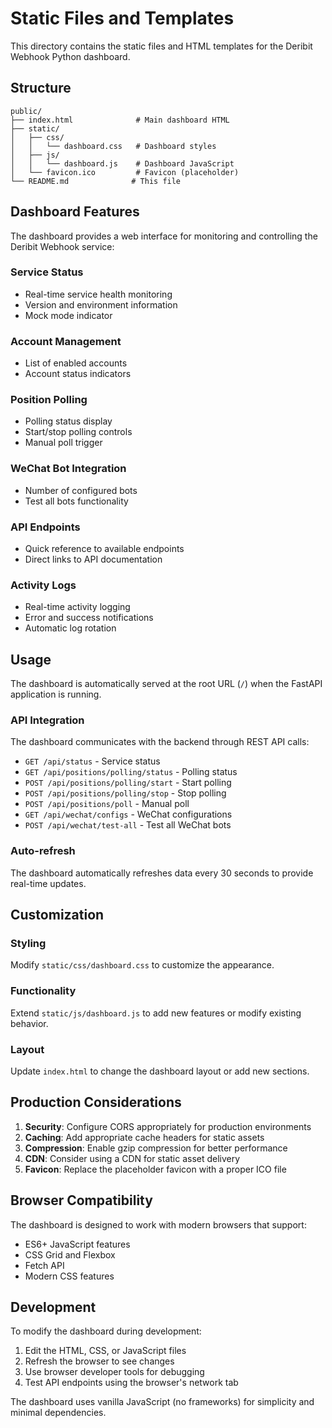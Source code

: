 # Static Files and Templates

This directory contains the static files and HTML templates for the Deribit Webhook Python dashboard.

## Structure

```
public/
├── index.html              # Main dashboard HTML
├── static/
│   ├── css/
│   │   └── dashboard.css   # Dashboard styles
│   ├── js/
│   │   └── dashboard.js    # Dashboard JavaScript
│   └── favicon.ico         # Favicon (placeholder)
└── README.md              # This file
```

## Dashboard Features

The dashboard provides a web interface for monitoring and controlling the Deribit Webhook service:

### Service Status
- Real-time service health monitoring
- Version and environment information
- Mock mode indicator

### Account Management
- List of enabled accounts
- Account status indicators

### Position Polling
- Polling status display
- Start/stop polling controls
- Manual poll trigger

### WeChat Bot Integration
- Number of configured bots
- Test all bots functionality

### API Endpoints
- Quick reference to available endpoints
- Direct links to API documentation

### Activity Logs
- Real-time activity logging
- Error and success notifications
- Automatic log rotation

## Usage

The dashboard is automatically served at the root URL (`/`) when the FastAPI application is running.

### API Integration

The dashboard communicates with the backend through REST API calls:

- `GET /api/status` - Service status
- `GET /api/positions/polling/status` - Polling status
- `POST /api/positions/polling/start` - Start polling
- `POST /api/positions/polling/stop` - Stop polling
- `POST /api/positions/poll` - Manual poll
- `GET /api/wechat/configs` - WeChat configurations
- `POST /api/wechat/test-all` - Test all WeChat bots

### Auto-refresh

The dashboard automatically refreshes data every 30 seconds to provide real-time updates.

## Customization

### Styling
Modify `static/css/dashboard.css` to customize the appearance.

### Functionality
Extend `static/js/dashboard.js` to add new features or modify existing behavior.

### Layout
Update `index.html` to change the dashboard layout or add new sections.

## Production Considerations

1. **Security**: Configure CORS appropriately for production environments
2. **Caching**: Add appropriate cache headers for static assets
3. **Compression**: Enable gzip compression for better performance
4. **CDN**: Consider using a CDN for static asset delivery
5. **Favicon**: Replace the placeholder favicon with a proper ICO file

## Browser Compatibility

The dashboard is designed to work with modern browsers that support:
- ES6+ JavaScript features
- CSS Grid and Flexbox
- Fetch API
- Modern CSS features

## Development

To modify the dashboard during development:

1. Edit the HTML, CSS, or JavaScript files
2. Refresh the browser to see changes
3. Use browser developer tools for debugging
4. Test API endpoints using the browser's network tab

The dashboard uses vanilla JavaScript (no frameworks) for simplicity and minimal dependencies.
